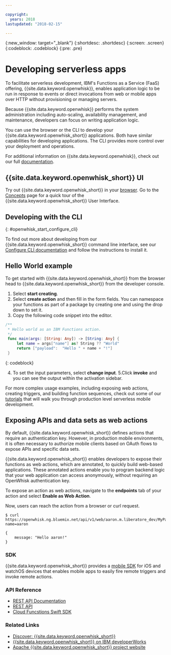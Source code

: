 ```yaml
---

copyright:
  years: 2018
lastupdated: "2018-02-15"

---
```

{:new_window: target="_blank"}
{:shortdesc: .shortdesc}
{:screen: .screen}
{:codeblock: .codeblock}
{:pre: .pre}

# Developing serverless apps

To facilitate serverless development, IBM's Functions as a Service (FaaS) offering, {{site.data.keyword.openwhisk}}, enables application logic to be run in response to events or direct invocations from web or mobile apps over HTTP without provisioning or managing servers.

Because {{site.data.keyword.openwhisk}} performs the system administration including auto-scaling, availability management, and maintenance, developers can focus on writing application logic.

You can use the browser or the CLI to develop your {{site.data.keyword.openwhisk_short}} applications. Both have similar capabilities for developing applications. The CLI provides more control over your deployment and operations.

For additional information on {{site.data.keyword.openwhisk}}, check out our full [documentation](/docs/openwhisk/index.html).

## {{site.data.keyword.openwhisk_short}} UI

Try out {{site.data.keyword.openwhisk_short}} in your [browser](https://console.{DomainName}/openwhisk/actions). Go to the [Concepts](https://console.{DomainName}/openwhisk/learn) page for a quick tour of the {{site.data.keyword.openwhisk_short}} User Interface.

## Developing with the CLI
{: #openwhisk_start_configure_cli}

To find out more about developing from our {{site.data.keyword.openwhisk_short}} command line interface, see our [Configure CLI documentation](https://console.{DomainName}/openwhisk/cli) and follow the instructions to install it.

## Hello World example

To get started with {{site.data.keyword.openwhisk_short}} from the browser head to {{site.data.keyword.openwhisk_short}} from the developer console.

1. Select **start creating**.
2. Select **create action** and then fill in the form fields. You can namespace your functions as part of a package by creating one and using the drop down to set it.
3. Copy the following code snippet into the editor.

```Swift
/**
 * Hello world as an IBM Functions action.
 */
 func main(args: [String: Any]) -> [String: Any] {
     let name = args["name"] as? String ?? "World"
     return ["payload":  "Hello " + name + "!"]
 }
```
{: codeblock}

4. To set the input parameters, select **change input**.
5.Click **invoke** and you can see the output within the activation sidebar.

For more complex usage examples, including exposing web actions, creating triggers, and building function sequences, check out some of our [tutorials](/docs/tutorials/serverless-mobile-backend.html#mobile-application-with-a-serverless-backend) that will walk you through production level serverless mobile development.

## Exposing APIs and data sets as web actions

By default, {{site.data.keyword.openwhisk_short}} defines actions that require an authentication key. However, in production mobile environments, it is often necessary to authorize mobile clients based on OAuth flows to expose APIs and specific data sets.

{{site.data.keyword.openwhisk_short}} enables developers to expose their functions as web actions, which are annotated, to quickly build web-based applications. These annotated actions enable you to program backend logic that your web application can access anonymously, without requiring an OpenWhisk authentication key.

To expose an action as web actions, navigate to the **endpoints** tab of your action and select **Enable as Web Action**.

Now, users can reach the action from a browser or curl request.

```
$ curl https://openwhisk.ng.bluemix.net/api/v1/web/aaron.m.liberatore_dev/MyPackage/helloWorld.json?name=aaron

{
    message: "Hello aaron!"
}
```

### SDK
{{site.data.keyword.openwhisk_short}} provides a [mobile SDK](..openwhisk/openwhisk_mobile_sdk.html#mobile-sdk) for iOS and watchOS devices that enables mobile apps to easily fire remote triggers and invoke remote actions.

### API Reference
* [REST API Documentation](/docs/openwhisk/openwhisk_reference.html#openwhisk_ref_restapi)
* [REST API](https://console.{DomainName}/apidocs/98)
* [Cloud Funcstions Swift SDK](https://console.bluemix.net/docs/openwhisk/openwhisk_mobile_sdk.html#mobile-sdk)

### Related Links
* [Discover: {{site.data.keyword.openwhisk_short}}](http://www.ibm.com/cloud-computing/bluemix/openwhisk/)
* [{{site.data.keyword.openwhisk_short}} on IBM developerWorks](https://developer.ibm.com/openwhisk/)
* [Apache {{site.data.keyword.openwhisk_short}} project website](http://openwhisk.org)
